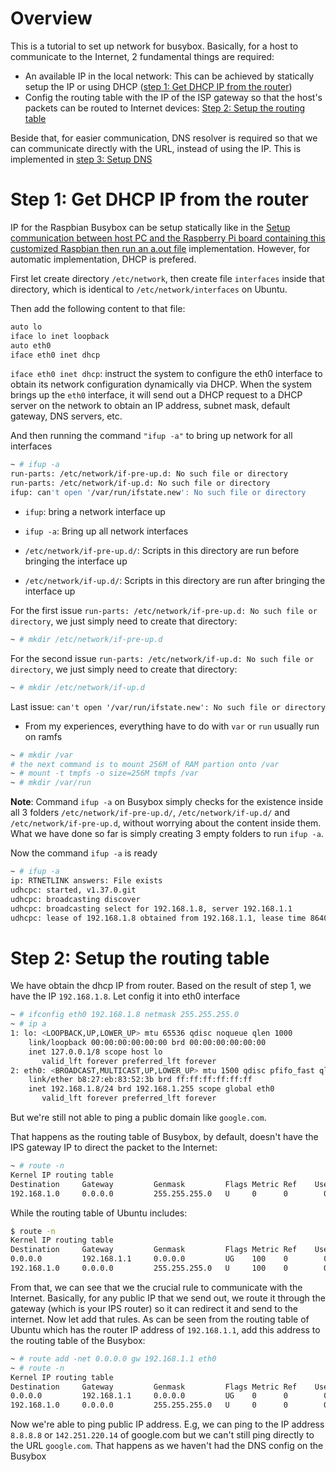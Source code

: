 # Overview
This is a tutorial to set up network for busybox. Basically, for a host to communicate to the Internet, 2 fundamental things are required: 
* An available IP in the local network: This can be achieved by statically setup the IP or using DHCP ([step 1: Get DHCP IP from the router](#step-1-get-dhcp-ip-from-the-router))
* Config the routing table with the IP of the ISP gateway so that the host's packets can be routed to Internet devices: [Step 2: Setup the routing table](#step-2-setup-the-routing-table)

Beside that, for easier communication, DNS resolver is required so that we can communicate directly with the URL, instead of using the IP. This is implemented in [step 3: Setup DNS](#step-3-setup-dns)

# Step 1: Get DHCP IP from the router

IP for the Raspbian Busybox can be setup statically like in the [Setup communication between host PC and the Raspberry Pi board containing this customized Raspbian then run an a.out file](Local%20network%20communication.md#setup-communication-between-host-pc-and-the-raspberry-pi-board-containing-this-customized-raspbian-then-run-an-aout-file) implementation. However, for automatic implementation, DHCP is prefered.

First let create directory ``/etc/network``, then create file ``interfaces`` inside that directory, which is identical to ``/etc/network/interfaces`` on Ubuntu.

Then add the following content to that file:
```sh
auto lo
iface lo inet loopback
auto eth0
iface eth0 inet dhcp
```

``iface eth0 inet dhcp``: instruct the system to configure the eth0 interface to obtain its network configuration dynamically via DHCP. When the system brings up the ``eth0`` interface, it will send out a DHCP request to a DHCP server on the network to obtain an IP address, subnet mask, default gateway, DNS servers, etc.

And then running the command ``"ifup -a"`` to bring up network for all interfaces
```sh
~ # ifup -a
run-parts: /etc/network/if-pre-up.d: No such file or directory
run-parts: /etc/network/if-up.d: No such file or directory
ifup: can't open '/var/run/ifstate.new': No such file or directory
```

* ``ifup``: bring a network interface up
* ``ifup -a``: Bring up all network interfaces

* ``/etc/network/if-pre-up.d/``: Scripts in this directory are run before bringing the interface up
* ``/etc/network/if-up.d/``: Scripts in this directory are run after bringing the interface up

For the first issue ``run-parts: /etc/network/if-pre-up.d: No such file or directory``, we just simply need to create that directory:
```sh
~ # mkdir /etc/network/if-pre-up.d
```
For the second issue ``run-parts: /etc/network/if-up.d: No such file or directory``, we just simply need to create that directory:
```sh
~ # mkdir /etc/network/if-up.d
```
Last issue: ``can't open '/var/run/ifstate.new': No such file or directory``
- From my experiences, everything have to do with ``var`` or ``run`` usually run on ramfs
```sh
~ # mkdir /var
# the next command is to mount 256M of RAM partion onto /var
~ # mount -t tmpfs -o size=256M tmpfs /var
~ # mkdir /var/run
```
**Note**: Command ``ifup -a`` on Busybox simply checks for the existence inside all 3 folders ``/etc/network/if-pre-up.d/``, ``/etc/network/if-up.d/`` and ``/etc/network/if-pre-up.d``, without worrying about the content inside them. What we have done so far is simply creating 3 empty folders to run ``ifup -a``.

Now the command ``ifup -a`` is ready
```sh
~ # ifup -a
ip: RTNETLINK answers: File exists
udhcpc: started, v1.37.0.git
udhcpc: broadcasting discover
udhcpc: broadcasting select for 192.168.1.8, server 192.168.1.1
udhcpc: lease of 192.168.1.8 obtained from 192.168.1.1, lease time 86400
```
# Step 2: Setup the routing table
We have obtain the dhcp IP from router. Based on the result of step 1, we have the IP ``192.168.1.8``. Let config it into eth0 interface
```sh
~ # ifconfig eth0 192.168.1.8 netmask 255.255.255.0
~ # ip a
1: lo: <LOOPBACK,UP,LOWER_UP> mtu 65536 qdisc noqueue qlen 1000
    link/loopback 00:00:00:00:00:00 brd 00:00:00:00:00:00
    inet 127.0.0.1/8 scope host lo
       valid_lft forever preferred_lft forever
2: eth0: <BROADCAST,MULTICAST,UP,LOWER_UP> mtu 1500 qdisc pfifo_fast qlen 1000
    link/ether b8:27:eb:83:52:3b brd ff:ff:ff:ff:ff:ff
    inet 192.168.1.8/24 brd 192.168.1.255 scope global eth0
       valid_lft forever preferred_lft forever
```

But we're still not able to ping a public domain like ``google.com``.

That happens as the routing table of Busybox, by default, doesn't have the IPS gateway IP to direct the packet to the Internet:

```sh
~ # route -n
Kernel IP routing table
Destination     Gateway         Genmask         Flags Metric Ref    Use Iface
192.168.1.0     0.0.0.0         255.255.255.0   U     0      0        0 eth0
```
While the routing table of Ubuntu includes:
```sh
$ route -n
Kernel IP routing table
Destination     Gateway         Genmask         Flags Metric Ref    Use Iface
0.0.0.0         192.168.1.1     0.0.0.0         UG    100    0        0 eth0
192.168.1.0     0.0.0.0         255.255.255.0   U     100    0        0 eth0
```
From that, we can see that we the crucial rule to communicate with the Internet. Basically, for any public IP that we send out, we route it through the gateway (which is your IPS router) so it can redirect it and send to the internet. Now let add that rules. As can be seen from the routing table of Ubuntu which has the router IP address of ``192.168.1.1``, add this address to the routing table of the Busybox:
```sh
~ # route add -net 0.0.0.0 gw 192.168.1.1 eth0
~ # route -n
Kernel IP routing table
Destination     Gateway         Genmask         Flags Metric Ref    Use Iface
0.0.0.0         192.168.1.1     0.0.0.0         UG    0      0        0 eth0
192.168.1.0     0.0.0.0         255.255.255.0   U     0      0        0 eth0
```
Now we're able to ping public IP address. E.g, we can ping to the IP address ``8.8.8.8`` or ``142.251.220.14`` of google.com but we can't still ping directly to the URL ``google.com``. That happens as we haven't had the DNS config on the Busybox
